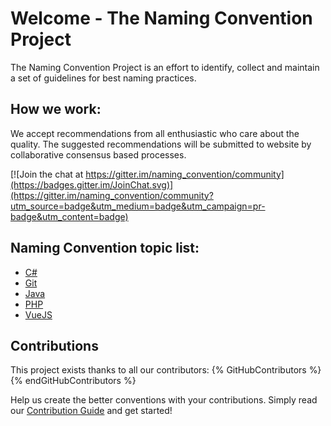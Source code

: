 # Welcome - The Naming Convention Project

The Naming Convention Project is an effort to identify, collect and maintain a set of guidelines for best naming practices.

## How we work:
We accept recommendations from all enthusiastic who care about the quality. The suggested recommendations will be submitted to website by collaborative consensus based processes.

[![Join the chat at https://gitter.im/naming_convention/community](https://badges.gitter.im/JoinChat.svg)](https://gitter.im/naming_convention/community?utm_source=badge&utm_medium=badge&utm_campaign=pr-badge&utm_content=badge)

## Naming Convention topic list:
* [C#](../csharp/)
* [Git](../git/)
* [Java](../java/)
* [PHP](../php/)
* [VueJS](../vuejs/)

## Contributions
This project exists thanks to all our contributors:
{% GitHubContributors %}
{% endGitHubContributors %}

Help us create the better conventions with your contributions. Simply read our [Contribution Guide](../meta/contribution-guide.html) and get started!
